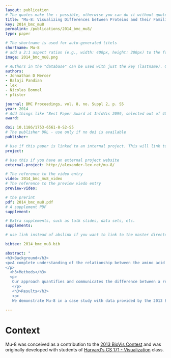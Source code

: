 ```yaml
---
layout: publication
# The quotes make the : possible, otherwise you can do it without quotes
title: "Mu-8: Visualizing Differences between Proteins and their Families "
key: 2014_bmc_mu8
permalink: /publications/2014_bmc_mu8/
type: paper

# The shortname is used for auto-generated titels
shortname: Mu-8
# add a 2:1 aspect ration (e.g., width: 400px, height: 200px) to the folder /assets/images/papers/
image: 2014_bmc_mu8.png

# Authors in the "database" can be used with just the key (lastname). Others can be written properly.
authors:
- Johnathan D Mercer
- Balaji Pandian
- lex
- Nicolas Bonnel
- pfister

journal: BMC Proceedings, vol. 8, no. Suppl 2, p. S5
year: 2014
# Add things like "Best Paper Award at InfoVis 2099, selected out of 4000 submissions" 
award:

doi: 10.1186/1753-6561-8-S2-S5
# The publisher URL - use only if no doi is available
publisher:

# Use if this paper is linked to an internal project. This will link to the project site
project:

# Use this if you have an external project website 
external-project: http://alexander-lex.net/mu-8/

# The reference to the video entry
video: 2014_bmc_mu8_video
# The reference to the preview viedo entry 
preview-video: 

# the prerint
pdf: 2014_bmc_mu8.pdf
# A supplement PDF
supplement: 

# Extra supplements, such as talk slides, data sets, etc. 
supplements:

# use link instead of abslink if you want to link to the master directory

bibtex: 2014_bmc_mu8.bib

abstract: "
<h3>Background</h3>
<p>A complete understanding of the relationship between the amino acid sequence and resulting protein function remains an open problem in the biophysical sciences. Current approaches often rely on diagnosing functionally relevant mutations by determining whether an amino acid frequently occurs at a specific position within the protein family. However, these methods do not account for the biophysical properties and the 3D structure of the protein. We have developed an interactive visualization technique, Mu-8, that provides researchers with a holistic view of the differences of a selected protein with respect to a family of homologous proteins. Mu-8 helps to identify areas of the protein that exhibit: (1) significantly different bio-chemical characteristics, (2) relative conservation in the family, and (3) proximity to other regions that have suspect behavior in the folded protein.
</p>
  <h3>Methods</h3>
  <p>
   Our approach quantifies and communicates the difference between a reference protein and its family based on amino acid indices or principal components of amino acid index classes, while accounting for conservation, proximity amongst residues, and overall 3D structure.
   </p>
   <h3>Results</h3>
   <p>
   We demonstrate Mu-8 in a case study with data provided by the 2013 BioVis contest. When comparing the sequence of a dysfunctional protein to its functional family, Mu-8 reveals several candidate regions that may cause function to break down.</p>"

---
```


# Context 
 Mu-8 was conceived as a contribution to the [2013 BioVis Contest](http://biovis.net/year/2013/info/contest) and was originally developed with students of [Harvard's CS 171 - Visualization](http://www.cs171.org/2014/) class.